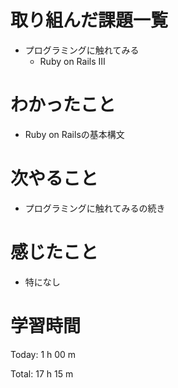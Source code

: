 # 取り組んだ課題一覧
- プログラミングに触れてみる
  - Ruby on Rails III

# わかったこと
- Ruby on Railsの基本構文

# 次やること
- プログラミングに触れてみるの続き
  
# 感じたこと
- 特になし
  
# 学習時間
Today: 1 h 00 m

Total: 17 h 15 m
